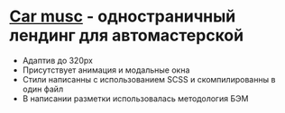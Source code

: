 # [Car musc](https://aidarart.github.io/Car-Musc-Landing/) - одностраничный лендинг для автомастерской
* Адаптив до 320px
* Присутствует анимация и модальные окна
* Стили написанны с использованием SCSS и скомпилированны в один файл
* В написании разметки использовалась методология БЭМ
